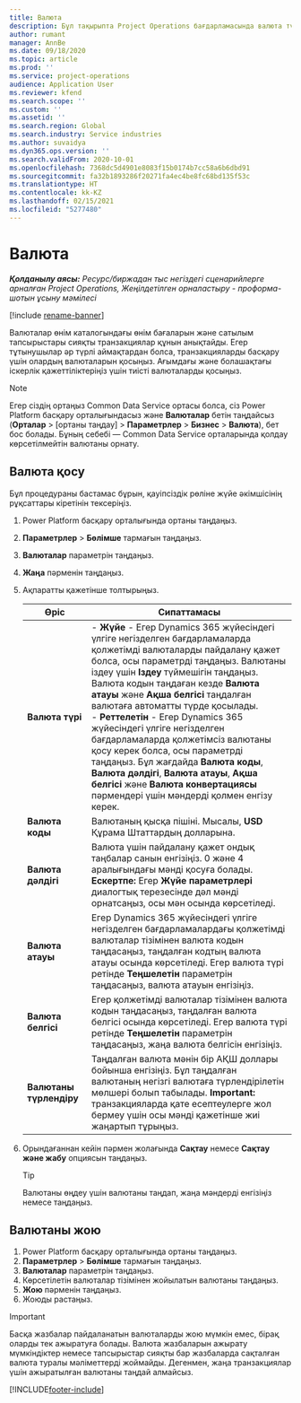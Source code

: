 ```yaml
---
title: Валюта
description: Бұл тақырыпта Project Operations бағдарламасында валюта түрлерін қосу және жою әдісі туралы айтылады.
author: rumant
manager: AnnBe
ms.date: 09/18/2020
ms.topic: article
ms.prod: ''
ms.service: project-operations
audience: Application User
ms.reviewer: kfend
ms.search.scope: ''
ms.custom: ''
ms.assetid: ''
ms.search.region: Global
ms.search.industry: Service industries
ms.author: suvaidya
ms.dyn365.ops.version: ''
ms.search.validFrom: 2020-10-01
ms.openlocfilehash: 7368dc5d4901e8083f15b0174b7cc58a6b6dbd91
ms.sourcegitcommit: fa32b1893286f20271fa4ec4be8fc68bd135f53c
ms.translationtype: HT
ms.contentlocale: kk-KZ
ms.lasthandoff: 02/15/2021
ms.locfileid: "5277480"
---
```

# <a name="currency"></a>Валюта

_**Қолданылу аясы:** Ресурс/биржадан тыс негіздегі сценарийлерге арналған Project Operations, Жеңілдетілген орналастыру - проформа-шотын ұсыну мәмілесі_

[!include [rename-banner](~/includes/cc-data-platform-banner.md)]

Валюталар өнім каталогындағы өнім бағаларын және сатылым тапсырыстары сияқты транзакциялар құнын анықтайды. Егер тұтынушылар әр түрлі аймақтардан болса, транзакцияларды басқару үшін олардың валюталарын қосыңыз. Ағымдағы және болашақтағы іскерлік қажеттіліктеріңіз үшін тиісті валюталарды қосыңыз.  

> [!NOTE]
> Егер сіздің ортаңыз Common Data Service ортасы болса, сіз Power Platform басқару орталығындасыз және **Валюталар** бетін таңдайсыз (**Орталар** > [ортаны таңдау] > **Параметрлер** > **Бизнес** > **Валюта**), бет бос болады. Бұның себебі — Common Data Service орталарында қолдау көрсетілмейтін валютаны орнату.

## <a name="add-a-currency"></a>Валюта қосу  
Бұл процедураны бастамас бұрын, қауіпсіздік рөліне жүйе әкімшісінің рұқсаттары кіретінін тексеріңіз. 

1. Power Platform басқару орталығында ортаны таңдаңыз. 
2. **Параметрлер** > **Бөлімше** тармағын таңдаңыз.
3. **Валюталар** параметрін таңдаңыз.  
4. **Жаңа** пәрменін таңдаңыз.  
5. Ақпаратты қажетінше толтырыңыз.  


   |          Өріс          |                                                                                                                                                                                                                                                                                                                                                                            Сипаттамасы                                                                                                                                                                                                                                                                                                                                                                            |
   |-------------------------|-------------------------------------------------------------------------------------------------------------------------------------------------------------------------------------------------------------------------------------------------------------------------------------------------------------------------------------------------------------------------------------------------------------------------------------------------------------------------------------------------------------------------------------------------------------------------------------------------------------------------------------------------------------------------------------------------------------------------------------------------------------------|
   |    **Валюта түрі**    | - **Жүйе** - Егер Dynamics 365 жүйесіндегі үлгіге негізделген бағдарламаларда қолжетімді валюталарды пайдалану қажет болса, осы параметрді таңдаңыз. Валютаны іздеу үшін **Іздеу** түймешігін таңдаңыз. Валюта кодын таңдаған кезде **Валюта атауы** және **Ақша белгісі** таңдалған валютаға автоматты түрде қосылады.<br />- **Реттелетін** - Егер Dynamics 365 жүйесіндегі үлгіге негізделген бағдарламаларда қолжетімсіз валютаны қосу керек болса, осы параметрді таңдаңыз. Бұл жағдайда **Валюта коды**, **Валюта дәлдігі**, **Валюта атауы**, **Ақша белгісі** және **Валюта конвертациясы** пәрмендері үшін мәндерді қолмен енгізу керек. |
   |    **Валюта коды**    |                                                                                                                                                                                                                                                                                                                                            Валютаның қысқа пішіні. Мысалы, **USD** Құрама Штаттардың долларына.                                                                                                                                                                                                                                                                                                                                            |
   | **Валюта дәлдігі**  |                                                                                                                                                                                  Валюта үшін пайдалану қажет ондық таңбалар санын енгізіңіз.  0 және 4 аралығындағы мәнді қосуға болады. **Ескертпе:**  Егер **Жүйе параметрлері** диалогтық терезесінде дәл мәнді орнатсаңыз, осы мән осында көрсетіледі.                                                                                                                                                                                  |
   |    **Валюта атауы**    |                                                                                                                                                                                                                                         Егер Dynamics 365 жүйесіндегі үлгіге негізделген бағдарламалардағы қолжетімді валюталар тізімінен валюта кодын таңдасаңыз, таңдалған кодтың валюта атауы осында көрсетіледі. Егер валюта түрі ретінде **Теңшелетін** параметрін таңдасаңыз, валюта атауын енгізіңіз.                                                                                                                                                                                                                                          |
   |   **Валюта белгісі**   |                                                                                                                                                                                                                                                                      Егер қолжетімді валюталар тізімінен валюта кодын таңдасаңыз, таңдалған валюта белгісі осында көрсетіледі. Егер валюта түрі ретінде **Теңшелетін** параметрін таңдасаңыз, жаңа валюта белгісін енгізіңіз.                                                                                                                                                                                                                                                                       |
   | **Валютаны түрлендіру** |                                                                                                                                                                                                                                     Таңдалған валюта мәнін бір АҚШ доллары бойынша енгізіңіз. Бұл таңдалған валютаның негізгі валютаға түрлендірілетін мөлшері болып табылады. **Important:**  транзакцияларда қате есептеулерге жол бермеу үшін осы мәнді қажетінше жиі жаңартып тұрыңыз.                                                                                                                                                                                                                                      |


6. Орындағаннан кейін пәрмен жолағында **Сақтау** немесе **Сақтау және жабу** опциясын таңдаңыз.  

   > [!TIP]
   >  Валютаны өңдеу үшін валютаны таңдап, жаңа мәндерді енгізіңіз немесе таңдаңыз.  

## <a name="delete-a-currency"></a>Валютаны жою  

1. Power Platform басқару орталығында ортаны таңдаңыз. 
2. **Параметрлер** > **Бөлімше** тармағын таңдаңыз.
3. **Валюталар** параметрін таңдаңыз.  
4. Көрсетілетін валюталар тізімінен жойылатын валютаны таңдаңыз.  
5. **Жою** пәрменін таңдаңыз.  
6. Жоюды растаңыз.  

> [!IMPORTANT]
>  Басқа жазбалар пайдаланатын валюталарды жою мүмкін емес, бірақ оларды тек ажыратуға болады. Валюта жазбаларын ажырату мүмкіндіктер немесе тапсырыстар сияқты бар жазбаларда сақталған валюта туралы мәліметтерді жоймайды. Дегенмен, жаңа транзакциялар үшін ажыратылған валютаны таңдай алмайсыз.  


[!INCLUDE[footer-include](../includes/footer-banner.md)]